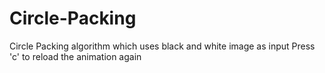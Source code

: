 # Circle-Packing
Circle Packing algorithm which uses black and white image as input
Press 'c' to reload the animation again
